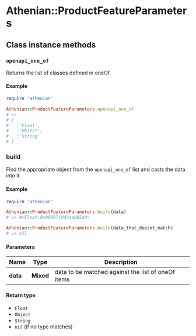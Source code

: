 # Athenian::ProductFeatureParameters

## Class instance methods

### `openapi_one_of`

Returns the list of classes defined in oneOf.

#### Example

```ruby
require 'athenian'

Athenian::ProductFeatureParameters.openapi_one_of
# =>
# [
#   :'Float',
#   :'Object',
#   :'String'
# ]
```

### build

Find the appropriate object from the `openapi_one_of` list and casts the data into it.

#### Example

```ruby
require 'athenian'

Athenian::ProductFeatureParameters.build(data)
# => #<Float:0x00007fdd4aab02a0>

Athenian::ProductFeatureParameters.build(data_that_doesnt_match)
# => nil
```

#### Parameters

| Name | Type | Description |
| ---- | ---- | ----------- |
| **data** | **Mixed** | data to be matched against the list of oneOf items |

#### Return type

- `Float`
- `Object`
- `String`
- `nil` (if no type matches)

